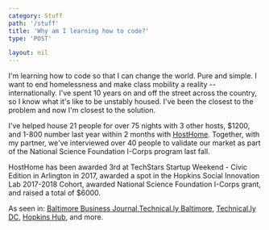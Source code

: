 ```yaml
---
category: Stuff
path: '/stuff'
title: 'Why am I learning how to code?'
type: 'POST'

layout: nil
---
```


I'm learning how to code so that I can change the world. Pure and simple. I want to end homelessness and make class mobility a reality -- internationally. I've spent 10 years on and off the street across the country, so I know what it's like to be unstably housed. I've been the closest to the problem and now I'm closest to the solution. 

I've helped house 21 people for over 75 nights with 3 other hosts, $1200, and 1-800 number last year within 2 months with [HostHome](http://www.hosthome.help/). Together, with my partner, we've interviewed over 40 people to validate our market as part of the National Science Foundation I-Corps program last fall. 

HostHome has been awarded 3rd at TechStars Startup Weekend - Civic Edition in Arlington in 2017, awarded a spot in the Hopkins Social Innovation Lab 2017-2018 Cohort, awarded National Science Foundation I-Corps grant, and raised a total of $6000. 

As seen in: [Baltimore Business Journal](https://www.bizjournals.com/baltimore/news/2017/10/27/meet-the10-new-members-of-hopkins-social.html),[Technical.ly Baltimore](bit.ly/2ySxCcH), [Technical.ly DC](bit.ly/2ySxCcH), [Hopkins Hub](bit.ly/2iO0tIO), and more.  